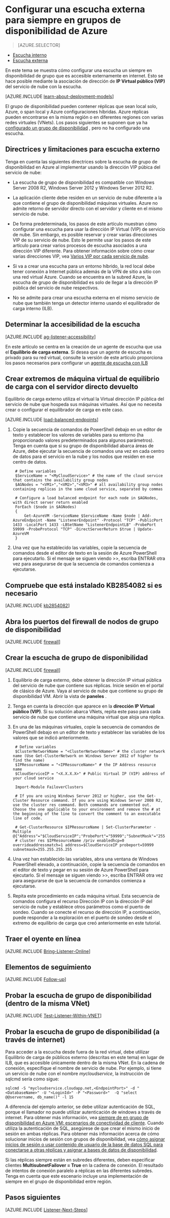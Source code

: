 <properties
    pageTitle="Configurar una escucha externa para siempre en grupos de disponibilidad | Microsoft Azure"
    description="Este tutorial le guiará a través de los pasos para crear un siempre en disponibilidad grupo escucha en Azure que es accesible externamente mediante la dirección IP Virtual pública del servicio de nube asociado."
    services="virtual-machines-windows"
    documentationCenter="na"
    authors="MikeRayMSFT"
    manager="jhubbard"
    editor=""
    tags="azure-service-management" />
<tags
    ms.service="virtual-machines-windows"
    ms.devlang="na"
    ms.topic="article"
    ms.tgt_pltfrm="vm-windows-sql-server"
    ms.workload="infrastructure-services"
    ms.date="07/12/2016"
    ms.author="MikeRayMSFT" />

# <a name="configure-an-external-listener-for-always-on-availability-groups-in-azure"></a>Configurar una escucha externa para siempre en grupos de disponibilidad de Azure

> [AZURE.SELECTOR]
- [Escucha interno](virtual-machines-windows-classic-ps-sql-int-listener.md)
- [Escucha externa](virtual-machines-windows-classic-ps-sql-ext-listener.md)

En este tema se muestra cómo configurar una escucha un siempre en disponibilidad de grupo que es accesible externamente en internet. Esto se hace posible mediante la asociación de dirección de **IP Virtual público (VIP)** del servicio de nube con la escucha.

[AZURE.INCLUDE [learn-about-deployment-models](../../includes/learn-about-deployment-models-classic-include.md)]


El grupo de disponibilidad pueden contener réplicas que sean local solo, Azure, o span local y Azure configuraciones híbridas. Azure réplicas pueden encontrarse en la misma región o en diferentes regiones con varias redes virtuales (VNets). Los pasos siguientes se suponen que ya ha [configurado un grupo de disponibilidad](virtual-machines-windows-classic-portal-sql-alwayson-availability-groups.md) , pero no ha configurado una escucha.

## <a name="guidelines-and-limitations-for-external-listeners"></a>Directrices y limitaciones para escucha externo

Tenga en cuenta las siguientes directrices sobre la escucha de grupo de disponibilidad en Azure al implementar usando la dirección VIP púbica del servicio de nube:

- La escucha de grupo de disponibilidad es compatible con Windows Server 2008 R2, Windows Server 2012 y Windows Server 2012 R2.

- La aplicación cliente debe residen en un servicio de nube diferente a la que contiene el grupo de disponibilidad máquinas virtuales. Azure no admite retorno de servidor directo con el servidor y cliente en el mismo servicio de nube.

- De forma predeterminada, los pasos de este artículo muestran cómo configurar una escucha para usar la dirección IP Virtual (VIP) de servicio de nube. Sin embargo, es posible reservar y crear varias direcciones VIP de su servicio de nube. Esto le permite usar los pasos de este artículo para crear varios procesos de escucha asociados a una dirección VIP diferente. Para obtener información sobre cómo crear varias direcciones VIP, vea [Varios VIP por cada servicio de nube](../load-balancer/load-balancer-multivip.md).

- Si va a crear una escucha para un entorno híbrido, la red local debe tener conexión a Internet pública además de la VPN de sitio a sitio con una red virtual Azure. Cuando se encuentra en la subred Azure, la escucha de grupo de disponibilidad es solo de llegar a la dirección IP pública del servicio de nube respectivos.

- No se admite para crear una escucha externa en el mismo servicio de nube que también tenga un detector interno usando el equilibrador de carga interno (ILB).

## <a name="determine-the-accessibility-of-the-listener"></a>Determinar la accesibilidad de la escucha

[AZURE.INCLUDE [ag-listener-accessibility](../../includes/virtual-machines-ag-listener-determine-accessibility.md)]

En este artículo se centra en la creación de un agente de escucha que usa el **Equilibrio de carga externa**. Si desea que un agente de escucha es privado para su red virtual, consulte la versión de este artículo proporciona los pasos necesarios para configurar un [agente de escucha con ILB](virtual-machines-windows-classic-ps-sql-int-listener.md)

## <a name="create-load-balanced-vm-endpoints-with-direct-server-return"></a>Crear extremos de máquina virtual de equilibrio de carga con el servidor directo devuelto

Equilibrio de carga externo utiliza el virtual la Virtual dirección IP pública del servicio de nube que hospeda sus máquinas virtuales. Así que no necesita crear o configurar el equilibrador de carga en este caso.

[AZURE.INCLUDE [load-balanced-endpoints](../../includes/virtual-machines-ag-listener-load-balanced-endpoints.md)]

1. Copie la secuencia de comandos de PowerShell debajo en un editor de texto y establecer los valores de variables para su entorno (ha proporcionado valores predeterminados para algunos parámetros). Tenga en cuenta que si su grupo de disponibilidad abarca áreas de Azure, debe ejecutar la secuencia de comandos una vez en cada centro de datos para el servicio en la nube y los nodos que residen en ese centro de datos.

        # Define variables
        $ServiceName = "<MyCloudService>" # the name of the cloud service that contains the availability group nodes
        $AGNodes = "<VM1>","<VM2>","<VM3>" # all availability group nodes containing replicas in the same cloud service, separated by commas

        # Configure a load balanced endpoint for each node in $AGNodes, with direct server return enabled
        ForEach ($node in $AGNodes)
        {
            Get-AzureVM -ServiceName $ServiceName -Name $node | Add-AzureEndpoint -Name "ListenerEndpoint" -Protocol "TCP" -PublicPort 1433 -LocalPort 1433 -LBSetName "ListenerEndpointLB" -ProbePort 59999 -ProbeProtocol "TCP" -DirectServerReturn $true | Update-AzureVM
        }

1. Una vez que ha establecido las variables, copie la secuencia de comandos desde el editor de texto en la sesión de Azure PowerShell para ejecutarlo. Si el mensaje se siguen viendo >>, escriba ENTRAR otra vez para asegurarse de que la secuencia de comandos comienza a ejecutarse.

## <a name="verify-that-kb2854082-is-installed-if-necessary"></a>Compruebe que está instalado KB2854082 si es necesario

[AZURE.INCLUDE [kb2854082](../../includes/virtual-machines-ag-listener-kb2854082.md)]

## <a name="open-the-firewall-ports-in-availability-group-nodes"></a>Abra los puertos del firewall de nodos de grupo de disponibilidad

[AZURE.INCLUDE [firewall](../../includes/virtual-machines-ag-listener-open-firewall.md)]

## <a name="create-the-availability-group-listener"></a>Crear la escucha de grupo de disponibilidad

[AZURE.INCLUDE [firewall](../../includes/virtual-machines-ag-listener-create-listener.md)]

1. Equilibrio de carga externo, debe obtener la dirección IP virtual pública del servicio de nube que contiene sus réplicas. Inicie sesión en el portal de clásico de Azure. Vaya al servicio de nube que contiene su grupo de disponibilidad VM. Abrir la vista de **paneles** .

3. Tenga en cuenta la dirección que aparece en la **dirección IP Virtual público (VIP)**. Si su solución abarca VNets, repita este paso para cada servicio de nube que contiene una máquina virtual que aloja una réplica.

4. En una de las máquinas virtuales, copie la secuencia de comandos de PowerShell debajo en un editor de texto y establecer las variables de los valores que se indicó anteriormente.

        # Define variables
        $ClusterNetworkName = "<ClusterNetworkName>" # the cluster network name (Use Get-ClusterNetwork on Windows Server 2012 of higher to find the name)
        $IPResourceName = "<IPResourceName>" # the IP Address resource name
        $CloudServiceIP = "<X.X.X.X>" # Public Virtual IP (VIP) address of your cloud service

        Import-Module FailoverClusters

        # If you are using Windows Server 2012 or higher, use the Get-Cluster Resource command. If you are using Windows Server 2008 R2, use the cluster res command. Both commands are commented out. Choose the one applicable to your environment and remove the # at the beginning of the line to convert the comment to an executable line of code.

        # Get-ClusterResource $IPResourceName | Set-ClusterParameter -Multiple @{"Address"="$CloudServiceIP";"ProbePort"="59999";"SubnetMask"="255.255.255.255";"Network"="$ClusterNetworkName";"OverrideAddressMatch"=1;"EnableDhcp"=0}
        # cluster res $IPResourceName /priv enabledhcp=0 overrideaddressmatch=1 address=$CloudServiceIP probeport=59999  subnetmask=255.255.255.255


1. Una vez han establecido las variables, abra una ventana de Windows PowerShell elevado, a continuación, copie la secuencia de comandos en el editor de texto y pegar en su sesión de Azure PowerShell para ejecutarlo. Si el mensaje se siguen viendo >>, escriba ENTRAR otra vez para asegurarse de que la secuencia de comandos comienza a ejecutarse.

1. Repita este procedimiento en cada máquina virtual. Esta secuencia de comandos configura el recurso Dirección IP con la dirección IP del servicio de nube y establece otros parámetros como el puerto de sondeo. Cuando se conecte el recurso de dirección IP, a continuación, puede responder a la exploración en el puerto de sondeo desde el extremo de equilibrio de carga que creó anteriormente en este tutorial.

## <a name="bring-the-listener-online"></a>Traer el oyente en línea

[AZURE.INCLUDE [Bring-Listener-Online](../../includes/virtual-machines-ag-listener-bring-online.md)]

## <a name="follow-up-items"></a>Elementos de seguimiento

[AZURE.INCLUDE [Follow-up](../../includes/virtual-machines-ag-listener-follow-up.md)]

## <a name="test-the-availability-group-listener-within-the-same-vnet"></a>Probar la escucha de grupo de disponibilidad (dentro de la misma VNet)

[AZURE.INCLUDE [Test-Listener-Within-VNET](../../includes/virtual-machines-ag-listener-test.md)]

## <a name="test-the-availability-group-listener-over-the-internet"></a>Probar la escucha de grupo de disponibilidad (a través de internet)

Para acceder a la escucha desde fuera de la red virtual, debe utilizar Equilibrio de carga de públicos externo (descritas en este tema) en lugar de ILB, que es accesible únicamente dentro de la misma VNet. En la cadena de conexión, especifique el nombre de servicio de nube. Por ejemplo, si tiene un servicio de nube con el nombre *mycloudservice*, la instrucción de sqlcmd sería como sigue:

    sqlcmd -S "mycloudservice.cloudapp.net,<EndpointPort>" -d "<DatabaseName>" -U "<LoginId>" -P "<Password>"  -Q "select @@servername, db_name()" -l 15

A diferencia del ejemplo anterior, se debe utilizar autenticación de SQL, porque el llamador no puede utilizar autenticación de windows a través de internet. Para obtener más información, vea [siempre de en grupo de disponibilidad en Azure VM: escenarios de conectividad de cliente](http://blogs.msdn.com/b/sqlcat/archive/2014/02/03/alwayson-availability-group-in-windows-azure-vm-client-connectivity-scenarios.aspx). Cuando utiliza la autenticación de SQL, asegúrese de que crear el mismo inicio de sesión en ambas réplicas. Para obtener más información acerca de cómo solucionar inicios de sesión con grupos de disponibilidad, vea [cómo asignar inicios de sesión o usar contenido de usuario de la base de datos SQL para conectarse a otras réplicas y asignar a bases de datos de disponibilidad](http://blogs.msdn.com/b/alwaysonpro/archive/2014/02/19/how-to-map-logins-or-use-contained-sql-database-user-to-connect-to-other-replicas-and-map-to-availability-databases.aspx).

Si las réplicas siempre están en subredes diferentes, deben especificar clientes **MultisubnetFailover = True** en la cadena de conexión. El resultado de intentos de conexión paralelo a réplicas en las diferentes subredes. Tenga en cuenta que este escenario incluye una implementación de siempre en el grupo de disponibilidad entre región.

## <a name="next-steps"></a>Pasos siguientes

[AZURE.INCLUDE [Listener-Next-Steps](../../includes/virtual-machines-ag-listener-next-steps.md)]
